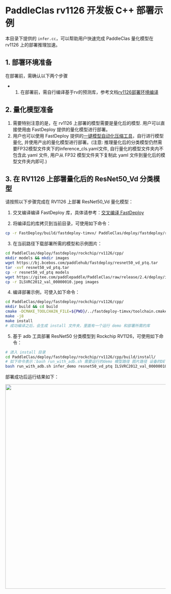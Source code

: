 # PaddleClas rv1126 开发板 C++ 部署示例
本目录下提供的 `infer.cc`，可以帮助用户快速完成 PaddleClas 量化模型在 rv1126 上的部署推理加速。

## 1. 部署环境准备
在部署前，需确认以下两个步骤
- 1. 在部署前，需自行编译基于rv的预测库，参考文档[rv1126部署环境编译](https://github.com/PaddlePaddle/FastDeploy/blob/develop/docs/cn/build_and_install#自行编译安装)

## 2. 量化模型准备
1. 需要特别注意的是，在 rv1126 上部署的模型需要是量化后的模型. 用户可以直接使用由 FastDeploy 提供的量化模型进行部署。
2. 用户也可以使用 FastDeploy 提供的[一键模型自动化压缩工具](https://github.com/PaddlePaddle/FastDeploy/tree/develop/tools/common_tools/auto_compression/)，自行进行模型量化, 并使用产出的量化模型进行部署。(注意: 推理量化后的分类模型仍然需要FP32模型文件夹下的inference_cls.yaml文件, 自行量化的模型文件夹内不包含此 yaml 文件, 用户从 FP32 模型文件夹下复制此 yaml 文件到量化后的模型文件夹内即可.)

## 3. 在 RV1126 上部署量化后的 ResNet50_Vd 分类模型
请按照以下步骤完成在 RV1126 上部署 ResNet50_Vd 量化模型：
1. 交叉编译编译 FastDeploy 库，具体请参考：[交叉编译 FastDeploy](https://github.com/PaddlePaddle/FastDeploy/blob/develop/docs/cn/build_and_install/rv1126.md#基于-paddlelite-的-fastdeploy-交叉编译库编译)

2. 将编译后的库拷贝到当前目录，可使用如下命令：
```bash
cp -r FastDeploy/build/fastdeploy-timvx/ PaddleClas/deploy/fastdeploy/rockchip/rv1126/cpp/
```

3. 在当前路径下载部署所需的模型和示例图片：
```bash
cd PaddleClas/deploy/fastdeploy/rockchip/rv1126/cpp/
mkdir models && mkdir images
wget https://bj.bcebos.com/paddlehub/fastdeploy/resnet50_vd_ptq.tar
tar -xvf resnet50_vd_ptq.tar
cp -r resnet50_vd_ptq models
wget https://gitee.com/paddlepaddle/PaddleClas/raw/release/2.4/deploy/images/ImageNet/ILSVRC2012_val_00000010.jpeg
cp -r ILSVRC2012_val_00000010.jpeg images
```

4. 编译部署示例，可使入如下命令：
```bash
cd PaddleClas/deploy/fastdeploy/rockchip/rv1126/cpp/
mkdir build && cd build
cmake -DCMAKE_TOOLCHAIN_FILE=${PWD}/../fastdeploy-timvx/toolchain.cmake -DFASTDEPLOY_INSTALL_DIR=${PWD}/../fastdeploy-timvx -DTARGET_ABI=armhf ..
make -j8
make install
# 成功编译之后，会生成 install 文件夹，里面有一个运行 demo 和部署所需的库
```

5. 基于 adb 工具部署 ResNet50 分类模型到 Rockchip RV1126，可使用如下命令：
```bash
# 进入 install 目录
cd PaddleClas/deploy/fastdeploy/rockchip/rv1126/cpp/build/install/
# 如下命令表示：bash run_with_adb.sh 需要运行的demo 模型路径 图片路径 设备的DEVICE_ID
bash run_with_adb.sh infer_demo resnet50_vd_ptq ILSVRC2012_val_00000010.jpeg $DEVICE_ID
```

部署成功后运行结果如下：

<img width="640" src="https://user-images.githubusercontent.com/30516196/200767389-26519e50-9e4f-4fe1-8d52-260718f73476.png">
